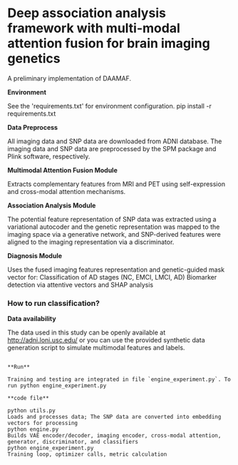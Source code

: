 # Deep association analysis framework with multi-modal attention fusion for brain imaging genetics

A preliminary implementation of DAAMAF.

**Environment**

See the 'requirements.txt' for environment configuration. 
pip install -r requirements.txt

**Data Preprocess**

All imaging data and SNP data are downloaded from ADNI database.
The imaging data and SNP data are preprocessed by the SPM package and Plink software, respectively.

**Multimodal Attention Fusion Module**

Extracts complementary features from MRI and PET using self-expression and cross-modal attention mechanisms.

**Association Analysis Module** 

The potential feature representation of SNP data was extracted using a variational autocoder and the genetic representation was mapped to the imaging space via a generative network, and SNP-derived features were aligned to the imaging representation via a discriminator.

**Diagnosis Module** 

Uses the fused imaging features representation and genetic-guided mask vector for:
Classification of AD stages (NC, EMCI, LMCI, AD)
Biomarker detection via attentive vectors and SHAP analysis

### How to run classification?

**Data availability**

The data used in this study can be openly available at http://adni.loni.usc.edu/ or you can use the provided synthetic data generation script to simulate multimodal features and labels.

```Run the following script file 'synthetic_data.py' to generate synthetic data.

**Run**

Training and testing are integrated in file `engine_experiment.py`. To run python engine_experiment.py

**code file**

python utils.py	
Loads and processes data; The SNP data are converted into embedding vectors for processing
python engine.py	
Builds VAE encoder/decoder, imaging encoder, cross-modal attention, generator, discriminator, and classifiers
python engine_experiment.py	
Training loop, optimizer calls, metric calculation